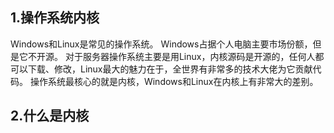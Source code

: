 ## 1.操作系统内核
Windows和Linux是常见的操作系统。
Windows占据个人电脑主要市场份额，但是它不开源。
对于服务器操作系统主要是用Linux，内核源码是开源的，任何人都可以下载、修改，Linux最大的魅力在于，全世界有非常多的技术大佬为它贡献代码。
操作系统最核心的就是内核，Windows和Linux在内核上有非常大的差别。
## 2.什么是内核

